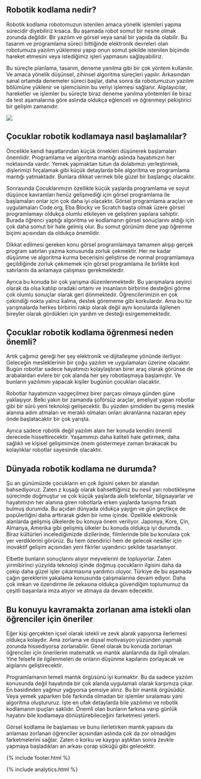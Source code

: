 ## Robotik kodlama nedir?

Robotik kodlama robotomuzun istenilen amaca yönelik işlemleri yapma sürecidir diyebiliriz kısaca. Bu aşamada robot somut bir nesne olmak zorunda değildir. Bir yazılım ve görsel veya sanal bir yapıda da olabilir. Bu tasarım ve programlama süreci bittiğinde elektronik devreleri olan robotumuza yazılım yüklemesi yapıp onun somut şekilde istenilen biçimde hareket etmesini veya istediğimiz işleri yapmasını sağlayabiliriz.

Bu süreçte planlama, tasarım, deneme yanılma gibi bir çok yöntem kullanılır. Ve amaca yönelik düşünsel, zihinsel algoritma süreçleri yapılır. Arkasından sanal ortamda denemeler süreci başlar, daha sonra da robotumuzun yazılım bölümüne yüklenir ve işlemcisinin bu veriyi işlemesi sağlanır. Algılayıcılar, hareketler ve işlemler bu süreçte biraz deneme yanılma yöntemleri ile biraz da test aşamalarına göre aslında oldukça eğlenceli ve öğrenmeyi pekiştirici bir gelişim zamanıdır.

![](https://sonsuzus.github.io/img/robotik.jpg)

## Çocuklar robotik kodlamaya nasıl başlamalılar?

Öncelikle kendi hayatlarından küçük örnekleri düşünerek başlamaları önemlidir. Programlama ve algoritma mantığı aslında hayatımızın her noktasında vardır. Yemek yapmaktan tutun da dolabımızı yerleştirmek, dişlerimizi fırçalamak gibi küçük detaylarda bile algoritma ve programlama mantığı yatmaktadır. Bunlara dikkat vermek bile güzel bir başlangıç olacaktır.

Sonrasında Çocuklarımızın özellikle küçük yaşlarda programlama ve soyut düşünce kavramları henüz gelişmediği için görsel programlama ile başlamaları onlar için çok daha iyi olacaktır. Görsel programlama araçları ve uygulamaları Code.org, Eba Blocky ve Scratch başta olmak üzere görsel programlamayı oldukça olumlu etkileyen ve geliştiren yapılara sahiptir. Burada öğrenci yaptığı algoritma ve kodlamanın görsel sonuçlarını aldığı için çok daha somut bir hale gelmiş olur. Bu somut görünüm dene yap öğrenme biçimi açısından da oldukça önemlidir.

Dikkat edilmesi gereken konu görsel programlamaya tamamen alışıp gerçek program satırları yazma konusunda zorluk çekmektir. Her ne kadar düşünme ve algoritma kurma becerisini geliştirse de normal programlamaya geçildiğinde zorluk çekmemek için görsel programlama ile birlikte kod satırlarını da anlamaya çalışması gerekmektedir.

Ayrıca bu konuda bir çok yarışma düzenlenmektedir. Bu yarışmalara seyirci olarak da olsa katılıp oradaki ortamı ve insanların birbirine desteğini görme çok olumlu sonuçlar olarak geri dönmektedir. Öğrencilerimizin en çok çekindiği nokta yalnız kalma, destek görememe gibi korkulardır. Ama bu tür yarışmalarda herkes birbirini rakip olarak değil aynı konularda ilgilenen bireyler olarak gördükleri için yardım ve desteği esirgememektedir.

## Çocuklar robotik kodlama öğrenmesi neden önemli?

Artık çağımız gereği her şey elektronik ve dijitalleşme yönünde ilerliyor. Geleceğin mesleklerinin bir çoğu yazılım ve uygulamaları üzerine olacaktır. Bugün robotlar sadece hayatımızı kolaylaştıran birer araç olarak görünse de arabalardan evlere bir çok alanda her şey robotlaşmaya başlamıştır. Ve bunların yazılımını yapacak kişiler bugünün çocukları olacaktır.

Robotlar hayatımızın vazgeçilmez birer parçası olmaya günden güne yaklaşıyor. Belki yakın bir zamanda şoförsüz araçlar, ameliyat yapan robotlar gibi bir sürü yeni teknoloji gelişecektir. Bu yüzden şimdiden bu geniş meslek alanına adım atmaları ve meraklı olmaları onları akranlarına nazaran epey önde başlatacaktır bir çok yarışta.

Ayrıca sadece robotik değil yazılım alanı her konuda kendini önemli derecede hissettirecektir. Yaşamımızı daha kaliteli hale getirmek, daha sağlıklı ve kişisel gelişimimize önem göstermeye zaman bırakacak bu kolaylıklar robotlar sayesinde olacaktır.

## Dünyada robotik kodlama ne durumda?

Şu an günümüzde çocukların en çok ilgisini çeken bir alandan bahsediyoruz. Zaten z kuşağı olarak bahsettiğimiz bu nesil yarı robotikleşme sürecinde doğmuştur ve çok küçük yaşlarda akıllı telefonlar, bilgisayarlar ve hayatımızın her alanına giren robotlarla erken yaşlarda tanışma fırsatı bulmuş durumda. Bu açıdan dünyada oldukça yaygın ve gün geçtikçe de popülerliğini daha arttırarak giden bir ivme içinde. Özellikle elektronik alanlarda gelişmiş ülkelerde bu konuya önem veriliyor. Japonya, Kore, Çin, Almanya, Amerika gibi gelişmiş ülkeler bu konuda oldukça iyi durumda. Biraz kültürleri incelediğimizde dizilerinde, filmlerinde bile bu konulara çok yer verdiklerini görürüz. Bu hem özendirici hem de gelecek nesiller için inovaktif gelişim açısından yeni fikirler uyandırıcı şekilde tasarlanıyor.

Elbette bunların sonuçlarını alıyor meyvelerini de topluyorlar. Zaten yirmibirinci yüzyılda teknoloji içinde doğmuş çocukların ilgisini daha da çekip daha güzel işler çıkarmasına yardımcı oluyor. Türkiye de bu aşamada çağın gereklerini yakalama konusunda çalışmalarına devam ediyor. Daha çok imkan ve özendirme ile zekasına oldukça güvendiğim toplumumuz da çeşitli başarılara imza atıyor ve atmaya da devam edecektir.

## Bu konuyu kavramakta zorlanan ama istekli olan öğrenciler için öneriler

Eğer kişi gerçekten içsel olarak istekli ve zevk alarak yapıyorsa ilerlemesi oldukça kolaydır. Ama zorlama ve dışsal motivasyon yüzünden yapmak zorunda hissediyorsa zorlanabilir. Genel olarak bu konuda zorlanan öğrenciler için önerilerim matematik ve mantık alanlarında da ilgili olmaları. Yine felsefe ile ilgilenmeleri de onların düşünme kapılarını zorlayacak ve algılarını geliştirecektir.

Programlamanın temeli mantık örgüsünü iyi kurmaktır. Bu da sadece yazılım konusunda değil hayatında bir çok alanda uygulamalı olarak karşımıza çıkar. En basidinden yağmur yağıyorsa şemsiye alırız. Bu bir mantık örgüsüdür. Veya yemek yaparken bile farkında olmadan bir işlemler sıralaması yani algoritma oluştururuz. İşte en ufak detaylarda bile yazılımın ve robotik kodlamanın ipuçları saklıdır. Önemli olan bunların farkına varıp günlük hayatını bile kodlamaya dönüştürebileceğini farketmesi yeterli.

Görsel kodlama ile başlaması ve bunu ilerletirken mantık yapısını da anlaması zorlanan öğrenciler açısından aslında çok da zor olmadığını farketmelerini sağlar. Zaten o korku ve kaygıyı aştıktan sonra zevkle yapmaya başladıkları an arkası çorap söküğü gibi gelecektir.

{% include footer.html %}

{% include analytics.html %}
